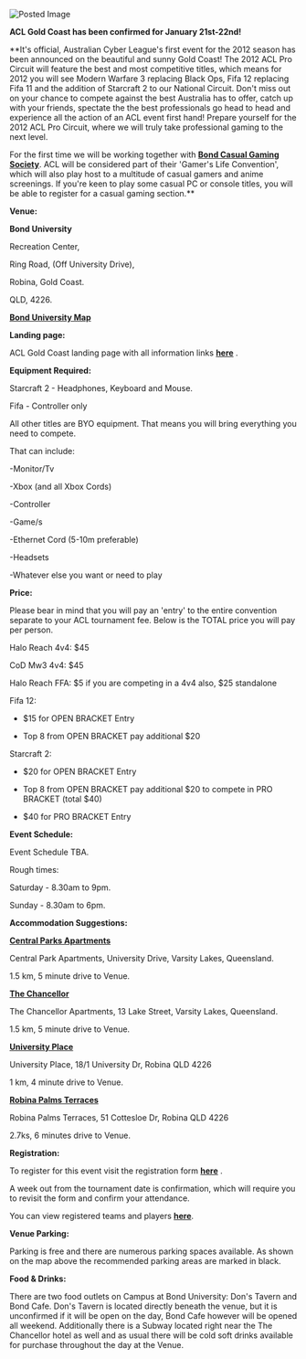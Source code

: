 ![Posted Image](http://www.aclpro.com.au/images/article/aclgoldcoast.png)





**ACL Gold Coast has been confirmed for January 21st-22nd!**





**It's official, Australian Cyber League's first event for the 2012 season has been announced on the beautiful and sunny Gold Coast! The 2012 ACL Pro Circuit will feature the best and most competitive titles, which means for 2012 you will see Modern Warfare 3 replacing Black Ops, Fifa 12 replacing Fifa 11 and the addition of Starcraft 2 to our National Circuit. Don't miss out on your chance to compete against the best Australia has to offer, catch up with your friends, spectate the the best professionals go head to head and experience all the action of an ACL event first hand! Prepare yourself for the 2012 ACL Pro Circuit, where we will truly take professional gaming to the next level.








For the first time we will be working together with 
**[Bond Casual Gaming Society](http://www.facebook.com/groups/bondcasualgamingsociety/)**. ACL will be considered part of their 'Gamer's Life Convention', which will also play host to a multitude of casual gamers and anime screenings. If you're keen to play some casual PC or console titles, you will be able to register for a casual gaming section.**





**Venue:**


**Bond University**


Recreation Center,


Ring Road, (Off University Drive), 


Robina, Gold Coast.


QLD, 4226.






[**Bond University Map**](http://i282.photobucket.com/albums/kk259/ilt12/BondUnviersityMap.png)





**Landing page:**

ACL Gold Coast landing page with all information links 
**[here](http://www.aclpro.com.au/2012/events/gold%20coast/acl-goldcoast-2012)**
.






**Equipment Required:**

Starcraft 2 - Headphones, Keyboard and Mouse.


Fifa - Controller only





All other titles are BYO equipment. That means you will bring everything you need to compete.





That can include:


-Monitor/Tv


-Xbox (and all Xbox Cords)


-Controller


-Game/s


-Ethernet Cord (5-10m preferable)


-Headsets


-Whatever else you want or need to play






**Price:**




Please bear in mind that you will pay an 'entry' to the entire convention separate to your ACL tournament fee. Below is the TOTAL price you will pay per person.






Halo Reach 4v4: $45



CoD Mw3 4v4: $45



Halo Reach FFA: $5 if you are competing in a 4v4 also, $25 standalone






Fifa 12: 


- $15 for OPEN BRACKET Entry 


- Top 8 from OPEN BRACKET pay additional $20 






Starcraft 2: 


- $20 for OPEN BRACKET Entry 


- Top 8 from OPEN BRACKET pay additional $20 to compete in PRO BRACKET (total $40)


- $40 for PRO BRACKET Entry






**Event Schedule:**

Event Schedule TBA.


Rough times:


Saturday - 8.30am to 9pm.


Sunday - 8.30am to 6pm.






**Accommodation Suggestions:**


**[Central Parks Apartments](http://www.centralparkapartments.com.au/welcome/page1.php)**

Central Park Apartments, University Drive, Varsity Lakes, Queensland.


1.5 km, 5 minute drive to Venue.






**[The Chancellor](http://www.thechancellor.com.au/)**

The Chancellor Apartments, 13 Lake Street, Varsity Lakes, Queensland.


1.5 km, 5 minute drive to Venue.






**[University Place](http://www.universityplace.com.au/901.html)**

University Place, 18/1 University Dr, Robina QLD 4226


1 km, 4 minute drive to Venue.






**[Robina Palms Terraces](http://www.truelocal.com.au/business/robina-palms-terraces/robina)**

Robina Palms Terraces, 51 Cottesloe Dr, Robina QLD 4226


2.7ks, 6 minutes drive to Venue.






**Registration:**

To register for this event visit the registration form 
****[here](http://registration.aclpro.com.au/?e=36)****
.


A week out from the tournament date is confirmation, which will require you to revisit the form and confirm your attendance.





You can view registered teams and players 
**[here](http://www.aclpro.com.au/2012/events/gold%20coast/acl-goldcoast-rego)**.






**Venue Parking:**

Parking is free and there are numerous parking spaces available. As shown on the map above the recommended parking areas are marked in black.






**Food & Drinks:**

There are two food outlets on Campus at Bond University: Don's Tavern and Bond Cafe. Don's Tavern is located directly beneath the venue, but it is unconfirmed if it will be open on the day, Bond Cafe however will be opened all weekend. Additionally there is a Subway located right near the The Chancellor hotel as well and as usual there will be cold soft drinks available for purchase throughout the day at the Venue.
